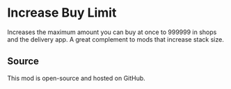 # Increase Buy Limit

Increases the maximum amount you can buy at once to 999999 in shops and the delivery app. A great complement to mods that increase stack size.


## Source

This mod is open-source and hosted on GitHub.